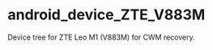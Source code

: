 android_device_ZTE_V883M
========================

Device tree for ZTE Leo M1 (V883M) for CWM recovery.
